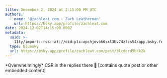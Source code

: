 ```yaml
---
title: December 2, 2024 at 2:15:00 PM UTC
authors:
  - name: '@zachleat.com - Zach Leatherman'
    url: https://bsky.app/profile/zachleat.com
date: 2024-12-02T14:15:00.000Z
metadata:
  uuid: >-
    11ty/import::rss::at://did:plc:xpchjovbk6sxl3bv74z7cs54/app.bsky.feed.post/3lcdcrd5bkk2k
  type: bluesky
  url: https://bsky.app/profile/zachleat.com/post/3lcdcrd5bkk2k
---
```

\*Overwhelmingly\* CSR in the replies there 👀 \[contains quote post or other embedded content\]